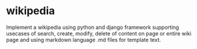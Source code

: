 # wikipedia
Implement a wikipedia using python and django framework supporting usecases of search, create, modify, delete of content on page or entire wiki page and using markdown language .md files for template text.
